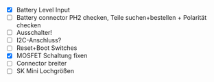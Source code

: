 - [x]  Battery Level Input
- [ ]  Battery connector PH2 checken, Teile suchen+bestellen + Polarität checken
- [ ]  Ausschalter!
- [ ]  I2C-Anschluss?
- [ ]  Reset+Boot Switches
- [x]  MOSFET Schaltung fixen
- [ ]  Connector breiter
- [ ]  SK Mini Lochgrößen